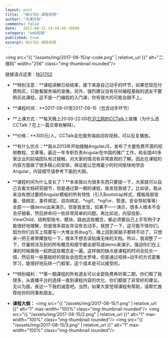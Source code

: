 ```yaml
---
layout: post
title:  "NG1702-课程说明"
author: "大漠穷秋"
comments: false
date:   2017-08-15 14:44:48 +0800
category: "web前端"
published: true
excerpt: NG1702-课程说明
---
```

<img src="{{ "/assets/img/2017-08-15/qr-code.png" | relative_url }}" alt="二维码" width="256" class="img-thumbnail rounded"/>

链接请点这里：<a href="https://www.cctalk.com/m/group/81977375/?&channel=copy
" target="_blank">NG1702</a>

- **特别注意：**课程讲解已经结束，接下来是自己动手的环节，如果您现在付费购买，只能看服务端的录像。另外，强烈建议没有任何编程基础的道友不要购买此课程，这不是一门编程的入门课，你有很大的可能会跟不上。

- **课程时间：**2017-09-01至2017-09-15（包含动手环节）

- **上课方式：**每天晚上20:00-22:00在<a href="https://www.cctalk.com/download" target="_blank">沪江网的CCTalk</a>上直播（为什么选CCTalk？在上一篇文章有解释）。

- **价格：**300元/人，CCTalk会在服务端自动存视频，可以反复播放。

- **有什么优点：**我从2013年开始接触AngularJS，发布了大量免费开源的视频教程、文章等。最近一年专职负责Angular在中国的推广工作，和全国40多家企业的前端团队有过接触，对大家的情况有非常直观的了解。因此在课程的内容方面做了很多精心的安排，保证能让您用最少的时间愉快地学会Angular，内容细节请参考下面的大纲。

- **课程时间为什么变长了？**本来我以为很多东西只要提一下，大家就可以自己去看文档研究细节，但是通过第一期的课程，我发现我错了。比如说，我从来没有想过要把Angular模板的所有特性（引入Bootstrap样式、模板局部变量、值绑定、事件绑定、双向绑定、*ngIf、*ngFor、管道、安全导航等等）全部一一做demo出来演示，但是我发现，如果不一一演示，很多人根本不会去仔细看，然后拼命问一些非常简单的问题。再比如说，内容投影、ViewChild、结构型指令、模块、路由这些概念，都必须要自己上手写例子才能很好地理解，但是很多朋友并没有去动手。我想了一下，这可能不怪你们，因为你们白天上班要写一大堆业务(bug?)，晚上回到家脑子都转不动了，只想来一把王者荣耀放松一下，根本不想去读枯燥无味的文档。所以，我调整了一下，尽量把涉及到的所有概念和细节都全部写成demo来演示，强迫你们在上课的时候跟我一起把这些概念走一遍。这样做的缺点是课程的时间会拉长一倍，然后有一些基础好的朋友会抱怨太罗嗦，但是通过视频+动手的方式密集学习，能很好地玩转一门框架，这个成本是可以接受的。

- **特别福利：**第一期课程的所有道友可以全部免费再听第二期，你们帮了我很多，从直播平台的选择一直到课程内容的优化，你们都提了非常好的建议。无以为报，表达一下我的诚意吧。当然，如果大家觉得课程有帮助，请帮忙推荐给你的同事和朋友。

- **课程大纲：**
<img src="{{ "/assets/img/2017-08-15/1.png" | relative_url }}" alt="1" max-width="100%" class="img-thumbnail rounded"/>
<img src="{{ "/assets/img/2017-08-15/2.png" | relative_url }}" alt="1" max-width="100%" class="img-thumbnail rounded"/>
<img src="{{ "/assets/img/2017-08-15/3.png" | relative_url }}" alt="1" max-width="100%" class="img-thumbnail rounded"/>
